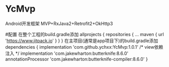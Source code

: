 # YcMvp
Android开发框架
MVP+RxJava2+Retrofit2+OkHttp3

#配置
在整个工程的build.gradle添加
allprojects {
		repositories {
			...
			maven { url 'https://www.jitpack.io' }
		}
}
在主项目(通常是app项目下)的build.gradle添加
dependencies {
		implementation 'com.github.ychxx:YcMvp:1.0.1'
        /* view依赖注入 */
        implementation 'com.jakewharton:butterknife:8.6.0'
        annotationProcessor 'com.jakewharton:butterknife-compiler:8.6.0'
}

